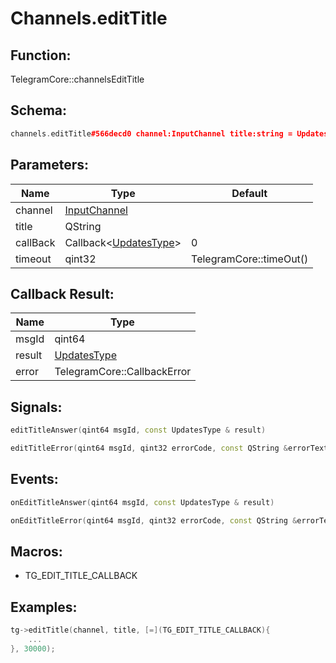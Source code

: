 # Channels.editTitle

## Function:

TelegramCore::channelsEditTitle

## Schema:

```c++
channels.editTitle#566decd0 channel:InputChannel title:string = Updates;
```
## Parameters:

|Name|Type|Default|
|----|----|-------|
|channel|[InputChannel](../../types/inputchannel.md)||
|title|QString||
|callBack|Callback&lt;[UpdatesType](../../types/updatestype.md)&gt;|0|
|timeout|qint32|TelegramCore::timeOut()|

## Callback Result:

|Name|Type|
|----|----|
|msgId|qint64|
|result|[UpdatesType](../../types/updatestype.md)|
|error|TelegramCore::CallbackError|

## Signals:

```c++
editTitleAnswer(qint64 msgId, const UpdatesType & result)
```
```c++
editTitleError(qint64 msgId, qint32 errorCode, const QString &errorText)
```

## Events:

```c++
onEditTitleAnswer(qint64 msgId, const UpdatesType & result)
```
```c++
onEditTitleError(qint64 msgId, qint32 errorCode, const QString &errorText)
```

## Macros:

* TG_EDIT_TITLE_CALLBACK

## Examples:

```c++
tg->editTitle(channel, title, [=](TG_EDIT_TITLE_CALLBACK){
    ...
}, 30000);
```
